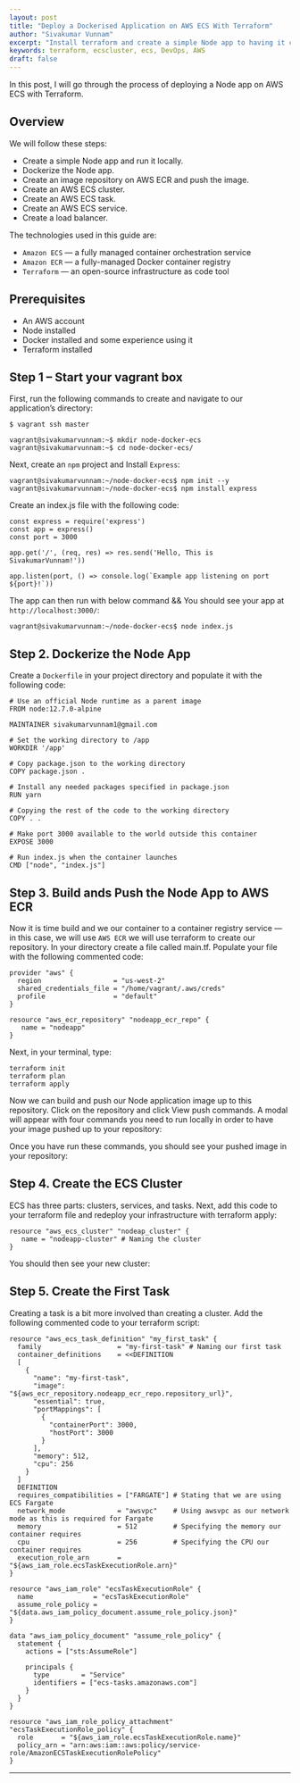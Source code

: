 ```yaml
---
layout: post
title: "Deploy a Dockerised Application on AWS ECS With Terraform"
author: "Sivakumar Vunnam"
excerpt: "Install terraform and create a simple Node app to having it containerized, load-balanced, and deployed using Docker, AWS ECS With Terraform"
keywords: terraform, ecscluster, ecs, DevOps, AWS
draft: false
---
```

In this post, I will go through the process of deploying a Node app on AWS ECS with Terraform.

## Overview

We will follow these steps:

* Create a simple Node app and run it locally.
* Dockerize the Node app.
* Create an image repository on AWS ECR and push the image.
* Create an AWS ECS cluster.
* Create an AWS ECS task.
* Create an AWS ECS service.
* Create a load balancer.

The technologies used in this guide are:

* ``Amazon ECS`` — a fully managed container orchestration service
* ``Amazon ECR`` — a fully-managed Docker container registry
* ``Terraform`` — an open-source infrastructure as code tool


## Prerequisites

* An AWS account
* Node installed
* Docker installed and some experience using it
* Terraform installed

## Step 1 – Start your vagrant box

First, run the following commands to create and navigate to our application’s directory:

```
$ vagrant ssh master
```
```
vagrant@sivakumarvunnam:~$ mkdir node-docker-ecs
vagrant@sivakumarvunnam:~$ cd node-docker-ecs/
```
Next, create an ``npm`` project and Install ``Express``:

```
vagrant@sivakumarvunnam:~/node-docker-ecs$ npm init --y
vagrant@sivakumarvunnam:~/node-docker-ecs$ npm install express
```
Create an index.js file with the following code:

```
const express = require('express')
const app = express()
const port = 3000

app.get('/', (req, res) => res.send('Hello, This is SivakumarVunnam!'))

app.listen(port, () => console.log(`Example app listening on port ${port}!`))
```

The app can then run with below command && You should see your app at ``http://localhost:3000/``:

```
vagrant@sivakumarvunnam:~/node-docker-ecs$ node index.js
```
## Step 2. Dockerize the Node App

Create a ``Dockerfile`` in your project directory and populate it with the following code:
```
# Use an official Node runtime as a parent image
FROM node:12.7.0-alpine

MAINTAINER sivakumarvunnam1@gmail.com

# Set the working directory to /app
WORKDIR '/app'

# Copy package.json to the working directory
COPY package.json .

# Install any needed packages specified in package.json
RUN yarn

# Copying the rest of the code to the working directory
COPY . .

# Make port 3000 available to the world outside this container
EXPOSE 3000

# Run index.js when the container launches
CMD ["node", "index.js"]
```
## Step 3. Build ands Push the Node App to AWS ECR

Now it is time build and we our container to a container registry service — in this case, we will use ``AWS ECR`` we will use terraform to create our repository. In your directory create a file called main.tf. Populate your file with the following commented code:

```
provider "aws" {
  region                  = "us-west-2"
  shared_credentials_file = "/home/vagrant/.aws/creds"
  profile                 = "default"
}

resource "aws_ecr_repository" "nodeapp_ecr_repo" {
   name = "nodeapp"
}
```
Next, in your terminal, type:

```
terraform init
terraform plan
terraform apply
```
Now we can build and push our Node application image up to this repository. Click on the repository and click View push commands. A modal will appear with four commands you need to run locally in order to have your image pushed up to your repository:

Once you have run these commands, you should see your pushed image in your repository:


## Step 4. Create the  ECS Cluster
ECS has three parts: clusters, services, and tasks.
Next, add this code to your terraform file and redeploy your infrastructure with terraform apply:

```
resource "aws_ecs_cluster" "nodeap_cluster" {
   name = "nodeapp-cluster" # Naming the cluster
}
```
You should then see your new cluster:


## Step 5. Create the First Task

Creating a task is a bit more involved than creating a cluster. Add the following commented code to your terraform script:

```
resource "aws_ecs_task_definition" "my_first_task" {
  family                   = "my-first-task" # Naming our first task
  container_definitions    = <<DEFINITION
  [
    {
      "name": "my-first-task",
      "image": "${aws_ecr_repository.nodeapp_ecr_repo.repository_url}",
      "essential": true,
      "portMappings": [
        {
          "containerPort": 3000,
          "hostPort": 3000
        }
      ],
      "memory": 512,
      "cpu": 256
    }
  ]
  DEFINITION
  requires_compatibilities = ["FARGATE"] # Stating that we are using ECS Fargate
  network_mode             = "awsvpc"    # Using awsvpc as our network mode as this is required for Fargate
  memory                   = 512         # Specifying the memory our container requires
  cpu                      = 256         # Specifying the CPU our container requires
  execution_role_arn       = "${aws_iam_role.ecsTaskExecutionRole.arn}"
}

resource "aws_iam_role" "ecsTaskExecutionRole" {
  name               = "ecsTaskExecutionRole"
  assume_role_policy = "${data.aws_iam_policy_document.assume_role_policy.json}"
}

data "aws_iam_policy_document" "assume_role_policy" {
  statement {
    actions = ["sts:AssumeRole"]

    principals {
      type        = "Service"
      identifiers = ["ecs-tasks.amazonaws.com"]
    }
  }
}

resource "aws_iam_role_policy_attachment" "ecsTaskExecutionRole_policy" {
  role       = "${aws_iam_role.ecsTaskExecutionRole.name}"
  policy_arn = "arn:aws:iam::aws:policy/service-role/AmazonECSTaskExecutionRolePolicy"
}
```

---
